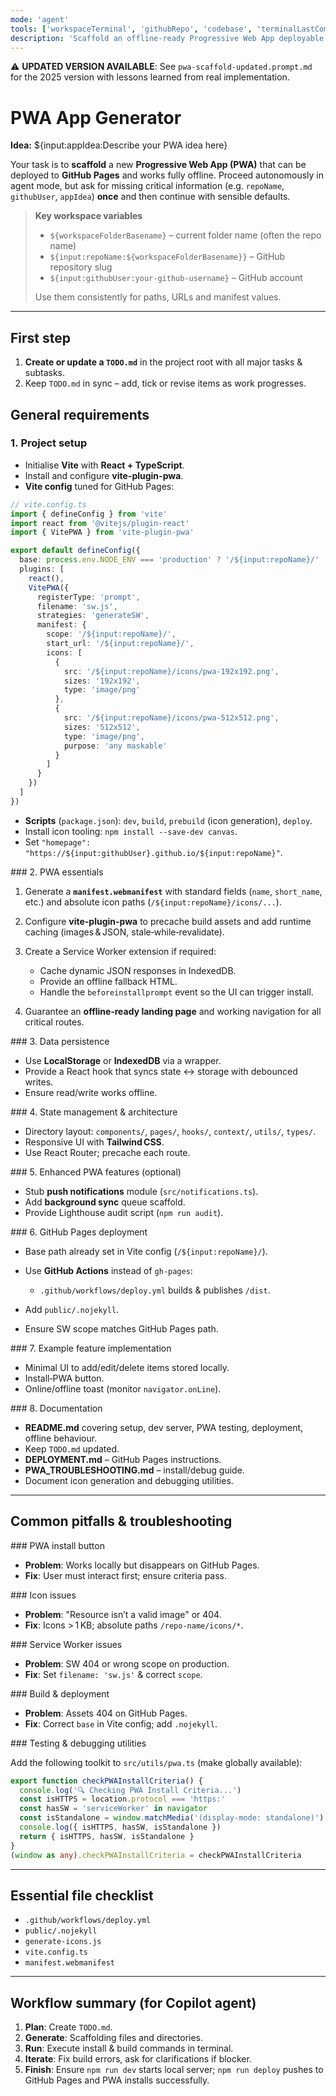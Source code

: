 ```yaml
---
mode: 'agent'
tools: ['workspaceTerminal', 'githubRepo', 'codebase', 'terminalLastCommand']
description: 'Scaffold an offline‑ready Progressive Web App deployable to GitHub Pages'
---
```


⚠️ **UPDATED VERSION AVAILABLE**: See `pwa-scaffold-updated.prompt.md` for the 2025 version with lessons learned from real implementation.

# PWA App Generator

**Idea:** ${input:appIdea:Describe your PWA idea here}

Your task is to **scaffold** a new **Progressive Web App (PWA)** that can be deployed to **GitHub Pages** and works fully offline. Proceed autonomously in agent mode, but ask for missing critical information (e.g. `repoName`, `githubUser`, `appIdea`) **once** and then continue with sensible defaults.

> **Key workspace variables**
>
> * `${workspaceFolderBasename}` – current folder name (often the repo name)
> * `${input:repoName:${workspaceFolderBasename}}` – GitHub repository slug
> * `${input:githubUser:your‑github‑username}` – GitHub account
>
> Use them consistently for paths, URLs and manifest values.

---

## First step

1. **Create or update a `TODO.md`** in the project root with all major tasks & subtasks.
2. Keep `TODO.md` in sync – add, tick or revise items as work progresses.

## General requirements

### 1. Project setup

* Initialise **Vite** with **React + TypeScript**.
* Install and configure **vite-plugin-pwa**.
* **Vite config** tuned for GitHub Pages:

```ts
// vite.config.ts
import { defineConfig } from 'vite'
import react from '@vitejs/plugin-react'
import { VitePWA } from 'vite-plugin-pwa'

export default defineConfig({
  base: process.env.NODE_ENV === 'production' ? '/${input:repoName}/' : '/',
  plugins: [
    react(),
    VitePWA({
      registerType: 'prompt',
      filename: 'sw.js',
      strategies: 'generateSW',
      manifest: {
        scope: '/${input:repoName}/',
        start_url: '/${input:repoName}/',
        icons: [
          {
            src: '/${input:repoName}/icons/pwa-192x192.png',
            sizes: '192x192',
            type: 'image/png'
          },
          {
            src: '/${input:repoName}/icons/pwa-512x512.png',
            sizes: '512x512',
            type: 'image/png',
            purpose: 'any maskable'
          }
        ]
      }
    })
  ]
})
```

* **Scripts** (`package.json`): `dev`, `build`, `prebuild` (icon generation), `deploy`.
* Install icon tooling: `npm install --save-dev canvas`.
* Set `"homepage": "https://${input:githubUser}.github.io/${input:repoName}"`.

### 2. PWA essentials

1. Generate a **`manifest.webmanifest`** with standard fields (`name`, `short_name`, etc.) and absolute icon paths (`/${input:repoName}/icons/...`).
2. Configure **vite-plugin-pwa** to precache build assets and add runtime caching (images & JSON, stale‑while‑revalidate).
3. Create a Service Worker extension if required:

   * Cache dynamic JSON responses in IndexedDB.
   * Provide an offline fallback HTML.
   * Handle the `beforeinstallprompt` event so the UI can trigger install.
4. Guarantee an **offline‑ready landing page** and working navigation for all critical routes.

### 3. Data persistence

* Use **LocalStorage** or **IndexedDB** via a wrapper.
* Provide a React hook that syncs state ↔ storage with debounced writes.
* Ensure read/write works offline.

### 4. State management & architecture

* Directory layout: `components/`, `pages/`, `hooks/`, `context/`, `utils/`, `types/`.
* Responsive UI with **Tailwind CSS**.
* Use React Router; precache each route.

### 5. Enhanced PWA features (optional)

* Stub **push notifications** module (`src/notifications.ts`).
* Add **background sync** queue scaffold.
* Provide Lighthouse audit script (`npm run audit`).

### 6. GitHub Pages deployment

* Base path already set in Vite config (`/${input:repoName}/`).
* Use **GitHub Actions** instead of `gh-pages`:

  * `.github/workflows/deploy.yml` builds & publishes `/dist`.
* Add `public/.nojekyll`.
* Ensure SW scope matches GitHub Pages path.

### 7. Example feature implementation

* Minimal UI to add/edit/delete items stored locally.
* Install‑PWA button.
* Online/offline toast (monitor `navigator.onLine`).

### 8. Documentation

* **README.md** covering setup, dev server, PWA testing, deployment, offline behaviour.
* Keep `TODO.md` updated.
* **DEPLOYMENT.md** – GitHub Pages instructions.
* **PWA_TROUBLESHOOTING.md** – install/debug guide.
* Document icon generation and debugging utilities.

---

## Common pitfalls & troubleshooting

### PWA install button

* **Problem**: Works locally but disappears on GitHub Pages.
* **Fix**: User must interact first; ensure criteria pass.

### Icon issues

* **Problem**: "Resource isn’t a valid image" or 404.
* **Fix**: Icons > 1 KB; absolute paths `/repo-name/icons/*`.

### Service Worker issues

* **Problem**: SW 404 or wrong scope on production.
* **Fix**: Set `filename: 'sw.js'` & correct `scope`.

### Build & deployment

* **Problem**: Assets 404 on GitHub Pages.
* **Fix**: Correct `base` in Vite config; add `.nojekyll`.

### Testing & debugging utilities

Add the following toolkit to `src/utils/pwa.ts` (make globally available):

```ts
export function checkPWAInstallCriteria() {
  console.log('🔍 Checking PWA Install Criteria...')
  const isHTTPS = location.protocol === 'https:'
  const hasSW = 'serviceWorker' in navigator
  const isStandalone = window.matchMedia('(display-mode: standalone)').matches
  console.log({ isHTTPS, hasSW, isStandalone })
  return { isHTTPS, hasSW, isStandalone }
}
(window as any).checkPWAInstallCriteria = checkPWAInstallCriteria
```

---

## Essential file checklist

* `.github/workflows/deploy.yml`
* `public/.nojekyll`
* `generate-icons.js`
* `vite.config.ts`
* `manifest.webmanifest`

---

## Workflow summary (for Copilot agent)

1. **Plan**: Create `TODO.md`.
2. **Generate**: Scaffolding files and directories.
3. **Run**: Execute install & build commands in terminal.
4. **Iterate**: Fix build errors, ask for clarifications if blocker.
5. **Finish**: Ensure `npm run dev` starts local server; `npm run deploy` pushes to GitHub Pages and PWA installs successfully.
